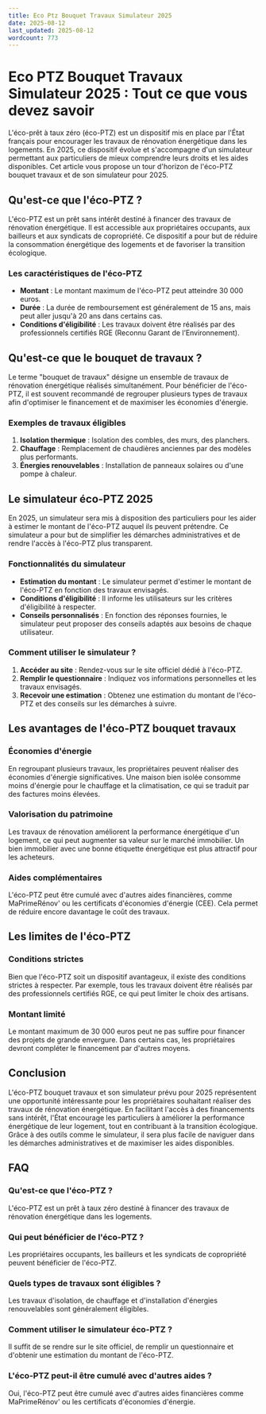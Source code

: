 ```yaml
---
title: Eco Ptz Bouquet Travaux Simulateur 2025
date: 2025-08-12
last_updated: 2025-08-12
wordcount: 773
---
```


# Eco PTZ Bouquet Travaux Simulateur 2025 : Tout ce que vous devez savoir

L'éco-prêt à taux zéro (éco-PTZ) est un dispositif mis en place par l'État français pour encourager les travaux de rénovation énergétique dans les logements. En 2025, ce dispositif évolue et s'accompagne d'un simulateur permettant aux particuliers de mieux comprendre leurs droits et les aides disponibles. Cet article vous propose un tour d'horizon de l'éco-PTZ bouquet travaux et de son simulateur pour 2025.

## Qu'est-ce que l'éco-PTZ ?

L'éco-PTZ est un prêt sans intérêt destiné à financer des travaux de rénovation énergétique. Il est accessible aux propriétaires occupants, aux bailleurs et aux syndicats de copropriété. Ce dispositif a pour but de réduire la consommation énergétique des logements et de favoriser la transition écologique.

### Les caractéristiques de l'éco-PTZ

- **Montant** : Le montant maximum de l'éco-PTZ peut atteindre 30 000 euros.
- **Durée** : La durée de remboursement est généralement de 15 ans, mais peut aller jusqu'à 20 ans dans certains cas.
- **Conditions d'éligibilité** : Les travaux doivent être réalisés par des professionnels certifiés RGE (Reconnu Garant de l’Environnement).

## Qu'est-ce que le bouquet de travaux ?

Le terme "bouquet de travaux" désigne un ensemble de travaux de rénovation énergétique réalisés simultanément. Pour bénéficier de l'éco-PTZ, il est souvent recommandé de regrouper plusieurs types de travaux afin d'optimiser le financement et de maximiser les économies d'énergie.

### Exemples de travaux éligibles

1. **Isolation thermique** : Isolation des combles, des murs, des planchers.
2. **Chauffage** : Remplacement de chaudières anciennes par des modèles plus performants.
3. **Énergies renouvelables** : Installation de panneaux solaires ou d'une pompe à chaleur.

## Le simulateur éco-PTZ 2025

En 2025, un simulateur sera mis à disposition des particuliers pour les aider à estimer le montant de l'éco-PTZ auquel ils peuvent prétendre. Ce simulateur a pour but de simplifier les démarches administratives et de rendre l'accès à l'éco-PTZ plus transparent.

### Fonctionnalités du simulateur

- **Estimation du montant** : Le simulateur permet d'estimer le montant de l'éco-PTZ en fonction des travaux envisagés.
- **Conditions d'éligibilité** : Il informe les utilisateurs sur les critères d'éligibilité à respecter.
- **Conseils personnalisés** : En fonction des réponses fournies, le simulateur peut proposer des conseils adaptés aux besoins de chaque utilisateur.

### Comment utiliser le simulateur ?

1. **Accéder au site** : Rendez-vous sur le site officiel dédié à l'éco-PTZ.
2. **Remplir le questionnaire** : Indiquez vos informations personnelles et les travaux envisagés.
3. **Recevoir une estimation** : Obtenez une estimation du montant de l'éco-PTZ et des conseils sur les démarches à suivre.

## Les avantages de l'éco-PTZ bouquet travaux

### Économies d'énergie

En regroupant plusieurs travaux, les propriétaires peuvent réaliser des économies d'énergie significatives. Une maison bien isolée consomme moins d'énergie pour le chauffage et la climatisation, ce qui se traduit par des factures moins élevées.

### Valorisation du patrimoine

Les travaux de rénovation améliorent la performance énergétique d'un logement, ce qui peut augmenter sa valeur sur le marché immobilier. Un bien immobilier avec une bonne étiquette énergétique est plus attractif pour les acheteurs.

### Aides complémentaires

L'éco-PTZ peut être cumulé avec d'autres aides financières, comme MaPrimeRénov' ou les certificats d'économies d'énergie (CEE). Cela permet de réduire encore davantage le coût des travaux.

## Les limites de l'éco-PTZ

### Conditions strictes

Bien que l'éco-PTZ soit un dispositif avantageux, il existe des conditions strictes à respecter. Par exemple, tous les travaux doivent être réalisés par des professionnels certifiés RGE, ce qui peut limiter le choix des artisans.

### Montant limité

Le montant maximum de 30 000 euros peut ne pas suffire pour financer des projets de grande envergure. Dans certains cas, les propriétaires devront compléter le financement par d'autres moyens.

## Conclusion

L'éco-PTZ bouquet travaux et son simulateur prévu pour 2025 représentent une opportunité intéressante pour les propriétaires souhaitant réaliser des travaux de rénovation énergétique. En facilitant l'accès à des financements sans intérêt, l'État encourage les particuliers à améliorer la performance énergétique de leur logement, tout en contribuant à la transition écologique. Grâce à des outils comme le simulateur, il sera plus facile de naviguer dans les démarches administratives et de maximiser les aides disponibles.

## FAQ

### Qu'est-ce que l'éco-PTZ ?

L'éco-PTZ est un prêt à taux zéro destiné à financer des travaux de rénovation énergétique dans les logements.

### Qui peut bénéficier de l'éco-PTZ ?

Les propriétaires occupants, les bailleurs et les syndicats de copropriété peuvent bénéficier de l'éco-PTZ.

### Quels types de travaux sont éligibles ?

Les travaux d'isolation, de chauffage et d'installation d'énergies renouvelables sont généralement éligibles.

### Comment utiliser le simulateur éco-PTZ ?

Il suffit de se rendre sur le site officiel, de remplir un questionnaire et d'obtenir une estimation du montant de l'éco-PTZ.

### L'éco-PTZ peut-il être cumulé avec d'autres aides ?

Oui, l'éco-PTZ peut être cumulé avec d'autres aides financières comme MaPrimeRénov' ou les certificats d'économies d'énergie.